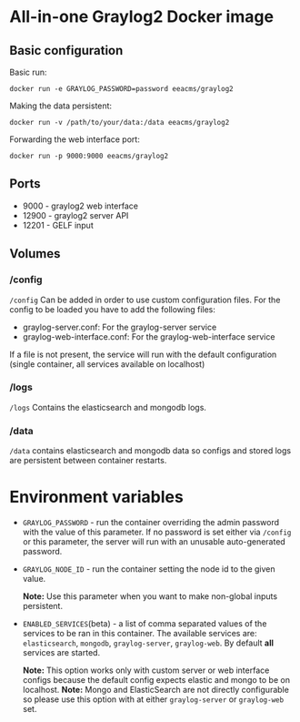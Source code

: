# All-in-one Graylog2 Docker image

## Basic configuration
Basic run:
```
docker run -e GRAYLOG_PASSWORD=password eeacms/graylog2
```

Making the data persistent:
```
docker run -v /path/to/your/data:/data eeacms/graylog2
```

Forwarding the web interface port:
```
docker run -p 9000:9000 eeacms/graylog2
```

## Ports

* 9000 - graylog2 web interface
* 12900 - graylog2 server API
* 12201 - GELF input

## Volumes

### /config

```/config``` Can be added in order to use custom configuration files.
For the config to be loaded you have to add the following files:
* graylog-server.conf: For the graylog-server service
* graylog-web-interface.conf: For the graylog-web-interface service

If a file is not present, the service will run with the default configuration
(single container, all services available on localhost)

### /logs

```/logs``` Contains the elasticsearch and mongodb logs.

### /data

```/data``` contains elasticsearch and mongodb data so configs and stored logs are
persistent between container restarts.


# Environment variables

* ```GRAYLOG_PASSWORD``` - run the container overriding the admin password with
  the value of this parameter. If no password is set either via ```/config``` or
  this parameter, the server will run with an unusable auto-generated password.

* ```GRAYLOG_NODE_ID``` - run the container setting the node id to the given
  value.

  __Note:__ Use this parameter when you want to make non-global inputs persistent.

* ```ENABLED_SERVICES```(beta) - a list of comma separated values of the services to
  be ran in this container. The available services are: ```elasticsearch```,
  ```mongodb```, ```graylog-server```, ```graylog-web```. By default __all__
  services are started.

  __Note:__ This option works only with custom server or
  web interface configs because the default config expects elastic and mongo to be on localhost.
  __Note:__ Mongo and ElasticSearch are not directly configurable
  so please use this option with at either ```graylog-server``` or ```graylog-web``` set.
